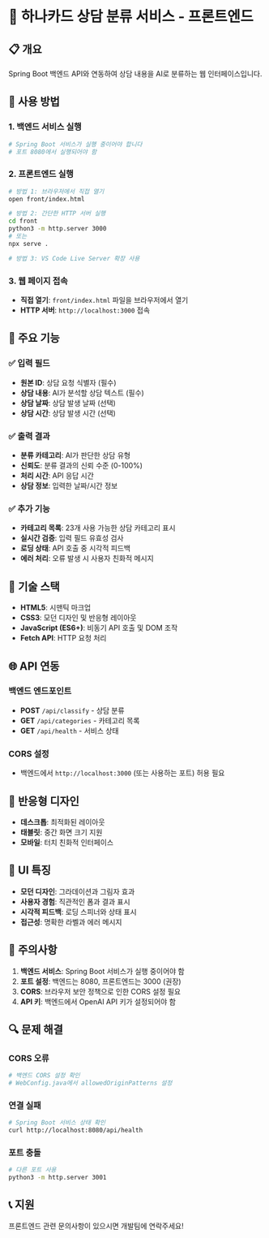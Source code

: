# 🎨 하나카드 상담 분류 서비스 - 프론트엔드

## 📋 **개요**
Spring Boot 백엔드 API와 연동하여 상담 내용을 AI로 분류하는 웹 인터페이스입니다.

## 🚀 **사용 방법**

### **1. 백엔드 서비스 실행**
```bash
# Spring Boot 서비스가 실행 중이어야 합니다
# 포트 8080에서 실행되어야 함
```

### **2. 프론트엔드 실행**
```bash
# 방법 1: 브라우저에서 직접 열기
open front/index.html

# 방법 2: 간단한 HTTP 서버 실행
cd front
python3 -m http.server 3000
# 또는
npx serve .

# 방법 3: VS Code Live Server 확장 사용
```

### **3. 웹 페이지 접속**
- **직접 열기**: `front/index.html` 파일을 브라우저에서 열기
- **HTTP 서버**: `http://localhost:3000` 접속

## 🎯 **주요 기능**

### **✅ 입력 필드**
- **원본 ID**: 상담 요청 식별자 (필수)
- **상담 내용**: AI가 분석할 상담 텍스트 (필수)
- **상담 날짜**: 상담 발생 날짜 (선택)
- **상담 시간**: 상담 발생 시간 (선택)

### **✅ 출력 결과**
- **분류 카테고리**: AI가 판단한 상담 유형
- **신뢰도**: 분류 결과의 신뢰 수준 (0-100%)
- **처리 시간**: API 응답 시간
- **상담 정보**: 입력한 날짜/시간 정보

### **✅ 추가 기능**
- **카테고리 목록**: 23개 사용 가능한 상담 카테고리 표시
- **실시간 검증**: 입력 필드 유효성 검사
- **로딩 상태**: API 호출 중 시각적 피드백
- **에러 처리**: 오류 발생 시 사용자 친화적 메시지

## 🔧 **기술 스택**

- **HTML5**: 시맨틱 마크업
- **CSS3**: 모던 디자인 및 반응형 레이아웃
- **JavaScript (ES6+)**: 비동기 API 호출 및 DOM 조작
- **Fetch API**: HTTP 요청 처리

## 🌐 **API 연동**

### **백엔드 엔드포인트**
- **POST** `/api/classify` - 상담 분류
- **GET** `/api/categories` - 카테고리 목록
- **GET** `/api/health` - 서비스 상태

### **CORS 설정**
- 백엔드에서 `http://localhost:3000` (또는 사용하는 포트) 허용 필요

## 📱 **반응형 디자인**

- **데스크톱**: 최적화된 레이아웃
- **태블릿**: 중간 화면 크기 지원
- **모바일**: 터치 친화적 인터페이스

## 🎨 **UI 특징**

- **모던 디자인**: 그라데이션과 그림자 효과
- **사용자 경험**: 직관적인 폼과 결과 표시
- **시각적 피드백**: 로딩 스피너와 상태 표시
- **접근성**: 명확한 라벨과 에러 메시지

## 🚨 **주의사항**

1. **백엔드 서비스**: Spring Boot 서비스가 실행 중이어야 함
2. **포트 설정**: 백엔드는 8080, 프론트엔드는 3000 (권장)
3. **CORS**: 브라우저 보안 정책으로 인한 CORS 설정 필요
4. **API 키**: 백엔드에서 OpenAI API 키가 설정되어야 함

## 🔍 **문제 해결**

### **CORS 오류**
```bash
# 백엔드 CORS 설정 확인
# WebConfig.java에서 allowedOriginPatterns 설정
```

### **연결 실패**
```bash
# Spring Boot 서비스 상태 확인
curl http://localhost:8080/api/health
```

### **포트 충돌**
```bash
# 다른 포트 사용
python3 -m http.server 3001
```

## 📞 **지원**

프론트엔드 관련 문의사항이 있으시면 개발팀에 연락주세요!
